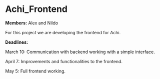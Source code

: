 Achi\_Frontend
==============

**Members:** Alex and Nildo

For this project we are developing the frontend for Achi.

**Deadlines:**

March 10: Communication with backend working with a simple interface.

April 7: Improvements and functionalities to the frontend.

May 5: Full frontend working.
